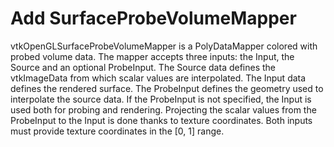 # Add SurfaceProbeVolumeMapper

vtkOpenGLSurfaceProbeVolumeMapper is a PolyDataMapper colored with probed volume data.
The mapper accepts three inputs: the Input, the Source and an optional ProbeInput.
The Source data defines the vtkImageData from which scalar values are interpolated.
The Input data defines the rendered surface.
The ProbeInput defines the geometry used to interpolate the source data.
If the ProbeInput is not specified, the Input is used both for probing and rendering.
Projecting the scalar values from the ProbeInput to the Input is done thanks to texture
coordinates. Both inputs must provide texture coordinates in the [0, 1] range.
